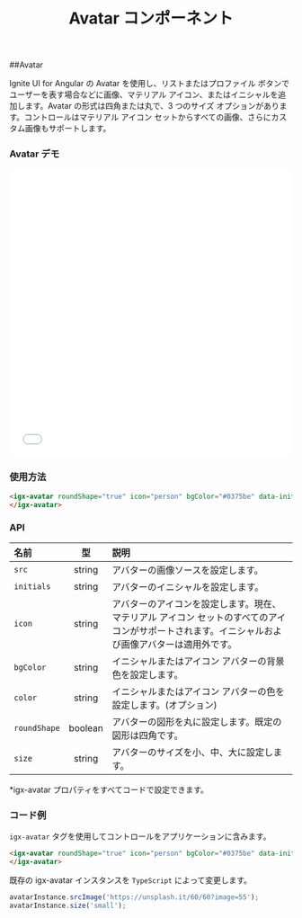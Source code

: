 ﻿---
title: Avatar コンポーネント
_description: Ignite UI for Angular の Avatar コントロールは、プロファイル ボタンなどのアプリケーションのインスタンスに画像、マテリアル アイコン、またはイニシャルを追加できます。
_keywords: Ignite UI for Angular, UI コントロール, Angular ウィジェット, web ウィジェット, UI ウィジェット, Angular, ネイティブ Angular コンポーネント スィート, ネイティブ Angular コントロール, ネイティブ Angular コンポーネント ライブラリ, Angular Avatar コンポーネント, Angular Avatar コントロール
_language: ja
---

##Avatar

<p class="highlight">Ignite UI for Angular の Avatar を使用し、リストまたはプロファイル ボタンでユーザーを表す場合などに画像、マテリアル アイコン、またはイニシャルを追加します。Avatar の形式は四角または丸で、3 つのサイズ オプションがあります。コントロールはマテリアル アイコン セットからすべての画像、さらにカスタム画像もサポートします。</p>
<div class="divider"></div>

### Avatar デモ

<div class="sample-container loading" style="height:512px">
    <iframe src='{environment:demosBaseUrl}/avatar' width="100%" height="100%" seamless frameBorder="0" onload="onSampleIframeContentLoaded(this);"></iframe>
</div>
<div class="divider--half"></div>

### 使用方法

```html
<igx-avatar roundShape="true" icon="person" bgColor="#0375be" data-init="SS">
</igx-avatar>
```

<div class="divider--half"></div>

### API

| 名前         |   型    | 説明                                                                                                                                             |
| :----------- | :-----: | :----------------------------------------------------------------------------------------------------------------------------------------------- |
| `src`        | string  | アバターの画像ソースを設定します。                                                                                                               |
| `initials`   | string  | アバターのイニシャルを設定します。                                                                                                               |
| `icon`       | string  | アバターのアイコンを設定します。現在、マテリアル アイコン セットのすべてのアイコンがサポートされます。イニシャルおよび画像アバターは適用外です。 |
| `bgColor`    | string  | イニシャルまたはアイコン アバターの背景色を設定します。                                                                                          |
| `color`      | string  | イニシャルまたはアイコン アバターの色を設定します。(オプション)                                                                                  |
| `roundShape` | boolean | アバターの図形を丸に設定します。既定の図形は四角です。                                                                                           |
| `size`       | string  | アバターのサイズを小、中、大に設定します。                                                                                                       |

<div class="divider--half"></div>
*igx-avatar プロパティをすべてコードで設定できます。
<div class="divider--half"></div>

### コード例

`igx-avatar` タグを使用してコントロールをアプリケーションに含みます。

```html
<igx-avatar roundShape="true" icon="person" bgColor="#0375be" data-init="SS">
</igx-avatar>
```

既存の igx-avatar インスタンスを `TypeScript` によって変更します。

```typescript
avatarInstance.srcImage('https://unsplash.it/60/60?image=55');
avatarInstance.size('small');
```

<div class="divider--half"></div>
